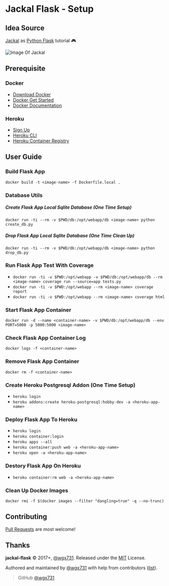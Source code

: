 Jackal Flask - Setup
========================

## Idea Source

[Jackal](https://en.wikipedia.org/wiki/Jackal_(video_game)) as [Python Flask](http://flask.pocoo.org) tutorial :video_game:

![Image Of Jackal](https://upload.wikimedia.org/wikipedia/zh/7/70/Jackal.png)

## Prerequisite

### Docker

* [Download Docker](https://www.docker.com/community-edition#/download)
* [Docker Get Started](https://docs.docker.com/get-started)
* [Docker Documentation](https://docs.docker.com)

### Heroku

* [Sign Up](https://www.heroku.com)
* [Heroku CLI](https://devcenter.heroku.com/articles/heroku-cli)
* [Heroku Container Registry](https://devcenter.heroku.com/articles/container-registry-and-runtime)

## User Guide

### Build Flask App

`docker build -t <image-name> -f Dockerfile.local .`

### Database Utils

##### Create Flask App Local Sqlite Database (One Time Setup)

`docker run -ti --rm -v $PWD/db:/opt/webapp/db <image-name> python create_db.py`

##### Drop Flask App Local Sqlite Database (One Time Clean Up)

`docker run -ti --rm -v $PWD/db:/opt/webapp/db <image-name> python drop_db.py`

### Run Flask App Test With Coverage

* `docker run -ti -v $PWD:/opt/webapp -v $PWD/db:/opt/webapp/db --rm <image-name> coverage run --source=app tests.py`
* `docker run -ti -v $PWD:/opt/webapp --rm <image-name> coverage report`
* `docker run -ti -v $PWD:/opt/webapp --rm <image-name> coverage html`

### Start Flask App Container

`docker run -d --name <container-name> -v $PWD/db:/opt/webapp/db --env PORT=5000 -p 5000:5000 <image-name>`

### Check Flask App Container Log

`docker logs -f <container-name>`

### Remove Flask App Container

`docker rm -f <container-name>`

### Create Heroku Postgresql Addon (One Time Setup)

* `heroku login`
* `heroku addons:create heroku-postgresql:hobby-dev -a <heroku-app-name>`

### Deploy Flask App To Heroku

* `heroku login`
* `heroku container:login`
* `heroku apps --all`
* `heroku container:push web -a <heroku-app-name>`
* `heroku open -a <heroku-app-name>`

### Destory Flask App On Heroku

* `heroku container:rm web -a <heroku-app-name>`

### Clean Up Docker Images

`docker rmi -f $(docker images --filter "dangling=true" -q --no-trunc)`

## Contributing

[Pull Requests](https://github.com/wgx731/jackal-flask/pulls) are most welcome!

## Thanks

**jackal-flask** © 2017+, [@wgx731]. Released under the [MIT](https://github.com/wgx731/jackal-flask/blob/master/LICENSE) License.

Authored and maintained by [@wgx731] with help from contributors ([list][contributors]).

> GitHub [@wgx731]

[@wgx731]: https://github.com/wgx731
[contributors]: https://github.com/wgx731/jackal-flask/contributors

